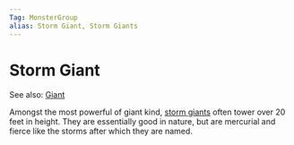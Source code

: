 ```yaml
---
Tag: MonsterGroup
alias: Storm Giant, Storm Giants
---
```

# Storm Giant
See also: [Giant](Giant)

Amongst the most powerful of giant kind, [storm giants](https://pathfinderwiki.com/wiki/Storm_giant) often tower over 20 feet in height. They are essentially good in nature, but are mercurial and fierce like the storms after which they are named.